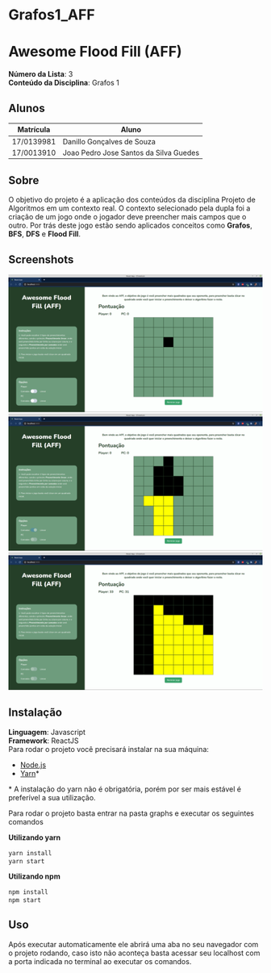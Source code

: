 # Grafos1_AFF

# Awesome Flood Fill (AFF)

**Número da Lista**: 3<br>
**Conteúdo da Disciplina**: Grafos 1<br>

## Alunos
|Matrícula | Aluno |
| -- | -- |
| 17/0139981 |  Danillo Gonçalves de Souza |
| 17/0013910 |  Joao Pedro Jose Santos da Silva Guedes |

## Sobre 
O objetivo do projeto é a aplicação dos conteúdos da disciplina Projeto de Algoritmos em um contexto real. O contexto selecionado pela dupla foi a criação de um jogo onde o jogador deve preencher mais campos que o outro. Por trás deste jogo estão sendo aplicados conceitos como  **Grafos**, **BFS**, **DFS** e **Flood Fill**.

## Screenshots
<img src="./screenshoots/Screenshoot1.png">
<img src="./screenshoots/Screenshoot2.png">
<img src="./screenshoots/Screenshoot3.png">

## Instalação 
**Linguagem**: Javascript<br>
**Framework**: ReactJS<br>
Para rodar o projeto você precisará instalar na sua máquina:
- [Node.js](https://nodejs.org/en/)
- [Yarn](https://yarnpkg.com/)*

\* A instalação do yarn não é obrigatória, porém por ser mais estável é preferível a sua utilização.

Para rodar o projeto basta entrar na pasta graphs e executar os seguintes comandos

**Utilizando yarn**
```
yarn install
yarn start
```

**Utilizando npm**
```
npm install
npm start
```

## Uso 
Após executar automaticamente ele abrirá uma aba no seu navegador com o projeto rodando, caso isto não aconteça basta acessar seu localhost com a porta indicada no terminal ao executar os comandos.
